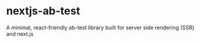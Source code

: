 # nextjs-ab-test
A minimal, react-friendly ab-test library built for server side rendering (SSR) and next.js
